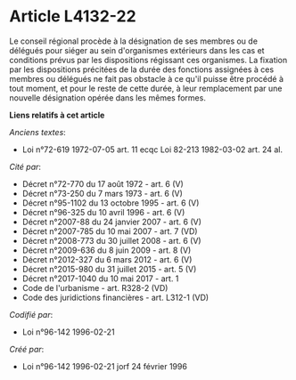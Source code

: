 # Article L4132-22

Le conseil régional procède à la désignation de ses membres ou de délégués pour siéger au sein d'organismes extérieurs dans
les cas et conditions prévus par les dispositions régissant ces organismes. La fixation par les dispositions précitées de la
durée des fonctions assignées à ces membres ou délégués ne fait pas obstacle à ce qu'il puisse être procédé à tout moment, et
pour le reste de cette durée, à leur remplacement par une nouvelle désignation opérée dans les mêmes formes.

**Liens relatifs à cet article**

_Anciens textes_:

  - Loi n°72-619 1972-07-05 art. 11 ecqc Loi 82-213 1982-03-02 art. 24 al.

_Cité par_:

  - Décret n°72-770 du 17 août 1972 - art. 6 (V)
  - Décret n°73-250 du 7 mars 1973 - art. 6 (V)
  - Décret n°95-1102 du 13 octobre 1995 - art. 6 (V)
  - Décret n°96-325 du 10 avril 1996 - art. 6 (V)
  - Décret n°2007-88 du 24 janvier 2007 - art. 6 (V)
  - Décret n°2007-785 du 10 mai 2007 - art. 7 (VD)
  - Décret n°2008-773 du 30 juillet 2008 - art. 6 (V)
  - Décret n°2009-636 du 8 juin 2009 - art. 8 (V)
  - Décret n°2012-327  du 6 mars 2012 - art. 6 (V)
  - Décret n°2015-980 du 31 juillet 2015 - art. 5 (V)
  - Décret n°2017-1040 du 10 mai 2017 - art. 1
  - Code de l'urbanisme - art. R328-2 (VD)
  - Code des juridictions financières - art. L312-1 (VD)

_Codifié par_:

  - Loi n°96-142 1996-02-21

_Créé par_:

  - Loi n°96-142 1996-02-21 jorf 24 février 1996
